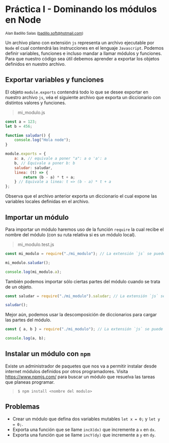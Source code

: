 # Práctica I - Dominando los módulos en Node

<small>Alan Badillo Salas (badillo.soft@hotmail.com)</small>

Un archivo plano con extensión `js` representa un archivo ejecutable por `Node` el cual contendrá las instrucciones en el lenguaje `Javascript`. Podemos definir variables, funciones e incluso mandar a llamar módulos y funciones. Para que nuestro código sea útil debemos aprender a exportar los objetos definidos en nuestro archivo.

## Exportar variables y funciones

El objeto `module.exports` contendrá todo lo que se desee exportar en nuestro archivo `js`, véa el siguiente archivo que exporta un diccionario con distintos valores y funciones.

> mi_modulo.js

~~~js
const a = 123;
let b = 456;

function saludar() {
    console.log("Hola node");
}

module.exports = {
    a: a, // equivale a poner "a": a o 'a': a
    b, // Equivale a poner b: b
    saludar: saludar,
    linea: (t) => {
        return (b - a) * t + a;
    } // Equivale a linea: t => (b - a) * t + a
};
~~~

Observa que el archivo anterior exporta un diccionario el cual expone las variables locales definidas en el archivo.

## Importar un módulo

Para importar un módulo haremos uso de la función `require` la cual recibe el nombre del módulo (con su ruta relativa si es un módulo local).

> mi_modulo.test.js

~~~js
const mi_modulo = require("./mi_modulo"); // La extensión `js` se puede omitir

mi_modulo.saludar();

console.log(mi_modulo.a);
~~~

También podemos importar sólo ciertas partes del módulo cuando se trata de un objeto.

~~~js
const saludar = require("./mi_modulo").saludar; // La extensión `js` se puede omitir

saludar();
~~~

Mejor aún, podemos usar la descomposición de diccionarios para cargar las partes del módulo.

~~~js
const { a, b } = require("./mi_modulo"); // La extensión `js` se puede omitir

console.log(a, b);
~~~

## Instalar un módulo con `npm`

Existe un administrador de paquetes que nos va a permitir instalar desde internet módulos definidos por otros programadores. Visita https://www.npmjs.com/ para buscar un módulo que resuelva las tareas que planeas programar.

> `$ npm install <nombre del modulo>`

## Problemas

* Crear un módulo que defina dos variables mutables `let x = 0;` y `let y = 0;`.
* Exporta una función que se llame `incX(dx)` que incremente a `x` en `dx`.
* Exporta una función que se llame `incY(dy)` que incremente a `y` en `dy`.